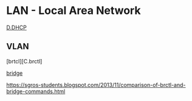 # LAN - Local Area Network


[D.DHCP](D.DHCP)


## VLAN

[brtcl][C.brctl]

[bridge](B.bridge)

https://sgros-students.blogspot.com/2013/11/comparison-of-brctl-and-bridge-commands.html
